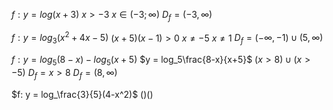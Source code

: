
$f: y =log(x+3)$
$x>-3$
$x \in (-3; \infty)$
$D_f = (-3, \infty)$

$f: y = log_3(x^2+4x-5)$
$(x+5)(x-1)> 0$
$x \ne -5$
$x \ne 1$
$D_f = (-\infty, -1)\cup(5, \infty)$

$f: y = log_5 (8-x)-log_5(x+5)$
$y = log_5\frac{8-x}{x+5}$
$(x > 8) \cup (x > -5)$
$D_f =x > 8$
$D_f = (8, \infty)$

$f: y = log_\frac{3}{5}(4-x^2)$
()()